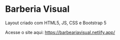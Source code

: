 # Barberia Visual

Layout criado com HTML5, JS, CSS e Bootstrap 5

Acesse o site aqui: https://barbeariavisual.netlify.app/
